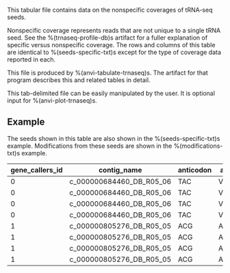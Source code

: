This tabular file contains data on the nonspecific coverages of tRNA-seq seeds.

Nonspecific coverage represents reads that are not unique to a single tRNA seed. See the %(trnaseq-profile-db)s artifact for a fuller explanation of specific versus nonspecific coverage. The rows and columns of this table are identical to %(seeds-specific-txt)s except for the type of coverage data reported in each.

This file is produced by %(anvi-tabulate-trnaseq)s. The artifact for that program describes this and related tables in detail.

This tab-delimited file can be easily manipulated by the user. It is optional input for %(anvi-plot-trnaseq)s.

## Example

The seeds shown in this table are also shown in the %(seeds-specific-txt)s example. Modifications from these seeds are shown in the %(modifications-txt)s example.

| gene_callers_id | contig_name | anticodon | aa | domain | phylum | class | order | family | genus | species | taxon_percent_id | sample_name | mean_coverage | relative_mean_coverage | relative_discriminator_coverage | 0 | 1 | 2 | 3 | 4 | 5 | 6 | 7 | 8 | 9 | 10 | 11 | 12 | 13 | 14 | 15 | 16 | 17 | 17a | 18 | 19 | 20 | 20a | 20b | 21 | 22 | 23 | 24 | 25 | 26 | 27 | 28 | 29 | 30 | 31 | 32 | 33 | 34 | 35 | 36 | 37 | 38 | 39 | 40 | 41 | 42 | 43 | 44.01 | 44.02 | 44.03 | 44.04 | 44.05 | 44.06 | 44.07 | 44.08 | 44.09 | 44.1 | 44.11 | 44.12 | 44.13 | 44.14 | 44.15 | 44.16 | 44.17 | 44.18 | 44.19 | 44.2 | 44.21 | 44.22 | 44.23 | 49 | 50 | 51 | 52 | 53 | 54 | 55 | 56 | 57 | 58 | 59 | 60 | 61 | 62 | 63 | 64 | 65 | 66 | 67 | 68 | 69 | 70 | 71 | 72 | 73 |
| --- | --- | --- | --- | --- | --- | --- | --- | --- | --- | --- | --- | --- | --- | --- | --- | --- | --- | --- | --- | --- | --- | --- | --- | --- | --- | --- | --- | --- | --- | --- | --- | --- | --- | --- | --- | --- | --- | --- | --- | --- | --- | --- | --- | --- | --- | --- | --- | --- | --- | --- | --- | --- | --- | --- | --- | --- | --- | --- | --- | --- | --- | --- | --- | --- | --- | --- | --- | --- | --- | --- | --- | --- | --- | --- | --- | --- | --- | --- | --- | --- | --- | --- | --- | --- | --- | --- | --- | --- | --- | --- | --- | --- | --- | --- | --- | --- | --- | --- | --- | --- | --- | --- | --- | --- | --- | --- | --- | --- | --- | --- |
0 | c_000000684460_DB_R05_06 | TAC | Val | Bacteria | Firmicutes | Clostridia | Lachnospirales | Lachnospiraceae |  |  | 100 | DB_01 | 100372.4 |  | 14497 | 14608 | 14815 | 14882 | 14985 | 15828 | 15854 | 15895 | 16410 | 16565 | 16840 | 16960 | 16975 | 16990 | 17490 | 18529 | 19087 |  | 19683 | 21763 | 24353 |  |  | 24699 | 25182 | 29097 | 30476 | 30609 | 30612 | 30491 | 30125 | 29973 | 29506 | 29417 | 26259 | 31169 | 145828 | 153750 | 155936 | 156187 | 156518 | 157233 | 157226 | 157178 | 157429 | 158124 | 159941 | 164453 | 167924 | 170595 | 170567 |  |  |  |  |  |  |  |  |  |  |  |  |  |  |  |  |  |  | 170572 | 170577 | 170547 | 170541 | 170326 | 169581 | 169509 | 169509 | 169497 | 169497 | 169494 | 169491 | 168727 | 168721 | 168719 | 168719 | 168719 | 168719 | 168719 | 168719 | 168489 | 168485 | 168480 | 167688 | 155628 |
0 | c_000000684460_DB_R05_06 | TAC | Val | Bacteria | Firmicutes | Clostridia | Lachnospirales | Lachnospiraceae |  |  | 100 | DB_03 | 203816.6 |  | 10498 | 10599 | 11105 | 11217 | 11255 | 11270 | 11350 | 11444 | 12349 | 12539 | 13028 | 13331 | 13337 | 13390 | 14325 | 15079 | 15603 |  | 15769 | 18168 | 21167 |  |  | 23927 | 24910 | 27041 | 28271 | 28395 | 28604 | 28612 | 28749 | 29242 | 30775 | 32254 | 33570 | 44299 | 319895 | 335328 | 337653 | 341382 | 342776 | 344543 | 345794 | 345762 | 345808 | 346281 | 347647 | 354052 | 360294 | 361948 | 361948 |  |  |  |  |  |  |  |  |  |  |  |  |  |  |  |  |  |  | 362317 | 362317 | 362303 | 362303 | 362226 | 362056 | 362056 | 362056 | 362056 | 362050 | 362046 | 362044 | 362044 | 362044 | 362044 | 362044 | 362032 | 362027 | 362027 | 362027 | 361349 | 361349 | 361349 | 360094 | 345770 |
0 | c_000000684460_DB_R05_06 | TAC | Val | Bacteria | Firmicutes | Clostridia | Lachnospirales | Lachnospiraceae |  |  | 100 | DB_05 | 26137.9 |  | 5111 | 5184 | 5259 | 5704 | 5979 | 5979 | 5979 | 6011 | 6550 | 6587 | 6587 | 6611 | 6611 | 6611 | 6936 | 7087 | 7090 |  | 7170 | 8243 | 9158 |  |  | 9488 | 9868 | 12268 | 12323 | 12866 | 12616 | 12506 | 12640 | 12630 | 12838 | 12292 | 11336 | 11621 | 36476 | 37479 | 38030 | 38892 | 39018 | 39018 | 39084 | 39068 | 39272 | 39272 | 39272 | 40666 | 41573 | 41879 | 41873 |  |  |  |  |  |  |  |  |  |  |  |  |  |  |  |  |  |  | 42019 | 42019 | 42015 | 42015 | 41996 | 41873 | 41857 | 41695 | 41689 | 41689 | 41689 | 41689 | 41683 | 41683 | 41683 | 41569 | 41569 | 40839 | 40839 | 40839 | 40839 | 40538 | 40495 | 40464 | 36174 |
0 | c_000000684460_DB_R05_06 | TAC | Val | Bacteria | Firmicutes | Clostridia | Lachnospirales | Lachnospiraceae |  |  | 100 | DB_07 | 182536.6 |  | 16048 | 16134 | 16358 | 16639 | 16664 | 16679 | 16679 | 16757 | 17351 | 17494 | 17494 | 17547 | 17613 | 17737 | 18346 | 18771 | 18776 |  | 19172 | 20831 | 21986 |  |  | 22549 | 22933 | 25352 | 26246 | 26370 | 25534 | 25798 | 25385 | 25277 | 25529 | 25758 | 25079 | 33202 | 289207 | 300224 | 303731 | 306231 | 306774 | 307692 | 307695 | 307604 | 307604 | 307828 | 308578 | 314195 | 317240 | 321017 | 321023 |  |  |  |  |  |  |  |  |  |  |  |  |  |  |  |  |  |  | 321634 | 321634 | 321615 | 321615 | 321596 | 321066 | 321066 | 321066 | 321066 | 321066 | 321066 | 321066 | 321066 | 321066 | 321066 | 321066 | 321066 | 321066 | 321059 | 321059 | 320379 | 320373 | 320363 | 320230 | 303028 |
1 | c_000000805276_DB_R05_05 | ACG | Arg | Bacteria | Firmicutes |  |  |  |  |  | 98.649 | DB_01 | 3923.1 |  | 32 | 32 | 32 | 32 | 32 | 32 | 32 | 32 | 32 | 32 | 33 | 33 | 33 | 33 | 33 | 33 | 33 |  | 33 | 50 | 79 | 82 |  | 82 | 82 | 82 | 82 | 82 | 82 | 82 | 90 | 90 | 90 | 96 | 109 | 118 | 117 | 125 | 163 | 320 | 7564 | 7948 | 7970 | 7991 | 7991 | 7991 | 8014 | 8014 | 8016 | 8041 | 8041 |  |  |  |  |  |  |  |  |  |  |  |  |  |  |  |  |  |  | 8041 | 8046 | 8046 | 8046 | 8046 | 8046 | 8046 | 8046 | 8046 | 8046 | 8046 | 8046 | 8046 | 8046 | 8046 | 8046 | 8046 | 8046 | 8022 | 8022 | 8022 | 8021 | 7961 | 7955 | 7213 |
1 | c_000000805276_DB_R05_05 | ACG | Arg | Bacteria | Firmicutes |  |  |  |  |  | 98.649 | DB_03 | 8502 |  | 27 | 27 | 27 | 29 | 29 | 31 | 31 | 43 | 49 | 59 | 59 | 59 | 59 | 59 | 59 | 59 | 59 |  | 59 | 60 | 65 | 65 |  | 65 | 65 | 65 | 65 | 65 | 65 | 65 | 72 | 72 | 78 | 78 | 92 | 116 | 140 | 173 | 236 | 679 | 16238 | 17144 | 17344 | 17428 | 17428 | 17452 | 17482 | 17482 | 17482 | 17482 | 17482 |  |  |  |  |  |  |  |  |  |  |  |  |  |  |  |  |  |  | 17482 | 17482 | 17482 | 17482 | 17482 | 17482 | 17480 | 17480 | 17480 | 17480 | 17480 | 17480 | 17480 | 17480 | 17480 | 17480 | 17480 | 17480 | 17480 | 17480 | 17480 | 17480 | 17411 | 17320 | 16198 |
1 | c_000000805276_DB_R05_05 | ACG | Arg | Bacteria | Firmicutes |  |  |  |  |  | 98.649 | DB_05 | 1254.6 |  | 0 | 0 | 0 | 0 | 0 | 0 | 0 | 0 | 0 | 0 | 0 | 0 | 0 | 0 | 0 | 0 | 0 |  | 0 | 4 | 18 | 18 |  | 18 | 18 | 18 | 18 | 26 | 26 | 26 | 32 | 32 | 32 | 32 | 40 | 45 | 45 | 60 | 62 | 89 | 2379 | 2492 | 2502 | 2562 | 2594 | 2604 | 2604 | 2604 | 2604 | 2604 | 2604 |  |  |  |  |  |  |  |  |  |  |  |  |  |  |  |  |  |  | 2604 | 2604 | 2604 | 2604 | 2604 | 2604 | 2604 | 2604 | 2604 | 2604 | 2604 | 2604 | 2604 | 2604 | 2604 | 2604 | 2604 | 2604 | 2557 | 2557 | 2557 | 2557 | 2446 | 2426 | 2058 |
1 | c_000000805276_DB_R05_05 | ACG | Arg | Bacteria | Firmicutes |  |  |  |  |  | 98.649 | DB_07 | 4217.8 |  | 60 | 60 | 60 | 60 | 60 | 60 | 60 | 64 | 72 | 78 | 78 | 78 | 78 | 78 | 78 | 78 | 78 |  | 78 | 90 | 107 | 107 |  | 107 | 113 | 113 | 113 | 113 | 119 | 119 | 117 | 117 | 117 | 120 | 120 | 132 | 140 | 172 | 212 | 410 | 7980 | 8475 | 8539 | 8553 | 8584 | 8594 | 8594 | 8594 | 8594 | 8599 | 8599 |  |  |  |  |  |  |  |  |  |  |  |  |  |  |  |  |  |  | 8599 | 8599 | 8599 | 8599 | 8599 | 8599 | 8599 | 8599 | 8599 | 8599 | 8599 | 8599 | 8599 | 8599 | 8599 | 8599 | 8599 | 8599 | 8599 | 8599 | 8599 | 8599 | 8546 | 8546 | 8124 |
